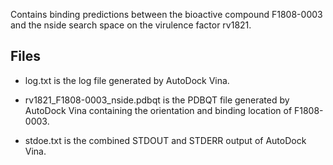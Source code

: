 Contains binding predictions between the bioactive compound F1808-0003 and the nside search space on the virulence factor rv1821.

## Files

- log.txt is the log file generated by AutoDock Vina.

- rv1821_F1808-0003_nside.pdbqt is the PDBQT file generated by AutoDock Vina containing the orientation and binding location of F1808-0003.

- stdoe.txt is the combined STDOUT and STDERR output of AutoDock Vina.

